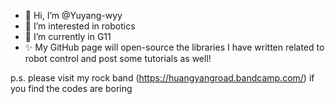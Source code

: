 - 👋 Hi, I’m @Yuyang-wyy
- 👀 I’m interested in robotics
- 🌱 I’m currently in G11
- ✨ My GitHub page will open-source the libraries I have written related to robot control and post some tutorials as well!

p.s. please visit my rock band (https://huangyangroad.bandcamp.com/) if you find the codes are boring
<!---
Yuyang-wyy/Yuyang-wyy is a ✨ special ✨ repository because its `README.md` (this file) appears on your GitHub profile.
You can click the Preview link to take a look at your changes.
--->

